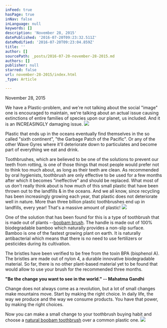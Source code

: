 ```yaml
---
inFeed: true
hasPage: true
inNav: false
inLanguage: null
keywords: []
description: 'November 28, 2015'
datePublished: '2016-07-20T09:23:32.511Z'
dateModified: '2016-07-20T09:23:04.859Z'
title: ''
author: []
sourcePath: _posts/2016-07-20-november-28-2015.md
authors: []
publisher: null
starred: false
url: november-28-2015/index.html
_type: Article

---
```

November 28, 2015

We have a Plastic-problem, and we're not talking about the social "image" one is encouraged to maintain, we're talking about an actual issue causing extinctions of entire families of species upon our planet, us included. And it is an INCREASINGLY damaging issue.
![](https://the-grid-user-content.s3-us-west-2.amazonaws.com/dc05ce9f-6555-458a-b335-e07062f5dbd7.jpg)

Plastic that ends up in the oceans eventually find themselves in the so called "sixth continent", "the Garbage Patch of the Pacific". Or any of the other Wave Gyres where it'll deteriorate down to particulates and become part of everything we eat and drink.

Toothbrushes, which are believed to be one of the solutions to prevent our teeth from rotting, is one of those things that most people would prefer not to think too much about, as long as their teeth are clean. As recommended by oral hygienists, toothbrush are only effective to be used for a few months after which it becomes "ineffective" and should be replaced. What most of us don't really think about is how much of this small plastic that have been thrown out to the landfills & in the oceans. And we all know, since recycling has been increasingly growing each year, that plastic does not deteriorate well in nature. More than three billion plastic toothbrushes end up in landfills, every year! That's a massive amount of plastic!
![](https://the-grid-user-content.s3-us-west-2.amazonaws.com/297a30d7-b307-489d-87d0-a0b5f3a88863.jpg)

One of the solution that has been found for this is a type of toothbrush that is made out of plants --[boobam brush][0]. The handle is made out of 100% biodegradable bamboo which naturally provides a non-slip surface. Bamboo is one of the fastest growing plant on earth. It is naturally antibacterial which means that there is no need to use fertilizers or pesticides during its cultivation.

The bristles have been verified to be free from the toxin BPA (bisphenol A). The bristles are made out of nylon 4, a durable innovative biodegradable material. So far, there is no other plant-based material yet to be found that would allow to use your brush for the recommended three months.

**"Be the change you want to see in the world." -- Mahatma Gandhi**

Change does not always come as a revolution, but a lot of small changes make mountains move. Start by making the right choice. In daily life, the way we produce and the way we consume products. You have that power, by making the right choices.

Now you can make a small change to your toothbrush buying habit and choose a [natural boobam toothbrush][1] over a common plastic one.
![](https://the-grid-user-content.s3-us-west-2.amazonaws.com/ddb7ceef-5cc5-4e64-aef8-5dfe261451eb.jpg)

[0]: http://www.boobambrush.com/ "boobam toothbrush"
[1]: http://www.boobambrush.com/products/boobam-natural-toothbrush "boobam natural toothbrush"